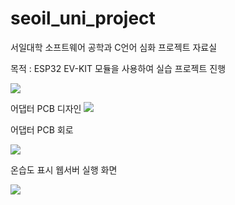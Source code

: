 # seoil_uni_project
서일대학 소프트웨어 공학과 C언어 심화 프로젝트 자료실

목적 : ESP32 EV-KIT 모듈을 사용하여 실습 프로젝트 진행

<img src="https://user-images.githubusercontent.com/11598835/96086997-1f078280-0efe-11eb-97f0-928dc4777cde.png">

어댑터 PCB 디자인
<img src="https://user-images.githubusercontent.com/11598835/96087193-71e13a00-0efe-11eb-8aa7-b5da6ddde902.png">


어댑터 PCB 회로

<img src="https://user-images.githubusercontent.com/11598835/96087331-a5bc5f80-0efe-11eb-81ba-360de21daddd.png">


온습도 표시 웹서버 실행 화면

<img src="https://user-images.githubusercontent.com/11598835/96087397-bec51080-0efe-11eb-92fd-a57f4e27fd32.png">
